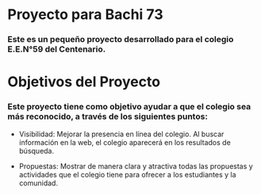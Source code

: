 # Proyecto para Bachi 73

### Este es un pequeño proyecto desarrollado para el colegio E.E.N°59 del Centenario.

# Objetivos del Proyecto

### Este proyecto tiene como objetivo ayudar a que el colegio sea más reconocido, a través de los siguientes puntos:

- Visibilidad: Mejorar la presencia en línea del colegio. Al buscar información en la web, el colegio aparecerá en los resultados de búsqueda.

- Propuestas: Mostrar de manera clara y atractiva todas las propuestas y actividades que el colegio tiene para ofrecer a los estudiantes y la comunidad.
